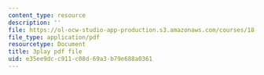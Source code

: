 ```yaml
---
content_type: resource
description: ''
file: https://ol-ocw-studio-app-production.s3.amazonaws.com/courses/18-03sc-differential-equations-fall-2011/e35ee9dcc911c08d69a3b79e688a0361_EWWw0jryj1A.pdf
file_type: application/pdf
resourcetype: Document
title: 3play pdf file
uid: e35ee9dc-c911-c08d-69a3-b79e688a0361
---
```

